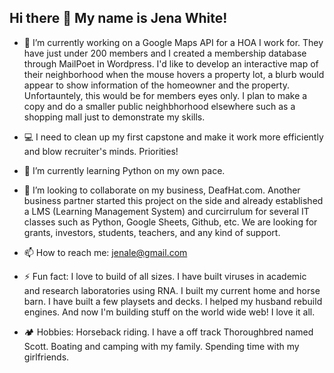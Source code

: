 ## Hi there 👋 My name is Jena White!

- 🔭 I’m currently working on a Google Maps API for a HOA I work for.  They have just under 200 members and I created a membership database through MailPoet in Wordpress.  I'd like to develop an interactive map of their neighborhood when the mouse hovers a property lot, a blurb would appear to show information of the homeowner and the property. Unfortauntely, this would be for members eyes only.  I plan to make a copy and do a smaller public neighbhorhood elsewhere such as a shopping mall just to demonstrate my skills.

- 💻 I need to clean up my first capstone and make it work more efficiently and blow recruiter's minds.  Priorities! 

- 🌱 I’m currently learning Python on my own pace.

- 👯 I’m looking to collaborate on my business, DeafHat.com.  Another business partner started this project on the side and already established a LMS (Learning Management System) and curcirrulum for several IT classes such as Python, Google Sheets, Github, etc. We are looking for grants, investors, students, teachers, and any kind of support. 

- 📫 How to reach me: jenale@gmail.com 

- ⚡ Fun fact: I love to build of all sizes.  I have built viruses in academic and research laboratories using RNA.  I built my current home and horse barn.  I have built a few playsets and decks. I helped my husband rebuild engines. And now I'm building stuff on the world wide web!  I love it all.

- 🏕️ Hobbies: Horseback riding.  I have a off track Thoroughbred named Scott. Boating and camping with my family. Spending time with my girlfriends. 
